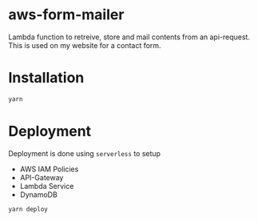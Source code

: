 # aws-form-mailer

Lambda function to retreive, store and mail contents from an api-request. This
is used on my website for a contact form.

# Installation

```bash
yarn
```

# Deployment

Deployment is done using `serverless` to setup

- AWS IAM Policies
- API-Gateway
- Lambda Service
- DynamoDB

```bash
yarn deploy
```
